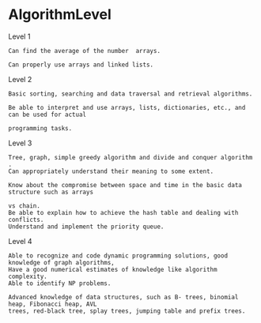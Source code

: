 # AlgorithmLevel



Level 1

	Can find the average of the number  arrays.
	
	Can properly use arrays and linked lists.



Level 2

	Basic sorting, searching and data traversal and retrieval algorithms. 
	
	Be able to interpret and use arrays, lists, dictionaries, etc., and can be used for actual 
	
	programming tasks.



Level 3

	Tree, graph, simple greedy algorithm and divide and conquer algorithm .
	Can appropriately understand their meaning to some extent.
	
	Know about the compromise between space and time in the basic data structure such as arrays 
	
	vs chain.
	Be able to explain how to achieve the hash table and dealing with conflicts.
	Understand and implement the priority queue.



Level 4

	Able to recognize and code dynamic programming solutions, good knowledge of graph algorithms, 
	Have a good numerical estimates of knowledge like algorithm complexity. 
	Able to identify NP problems.
	
	Advanced knowledge of data structures, such as B- trees, binomial heap, Fibonacci heap, AVL 
	trees, red-black tree, splay trees, jumping table and prefix trees.


